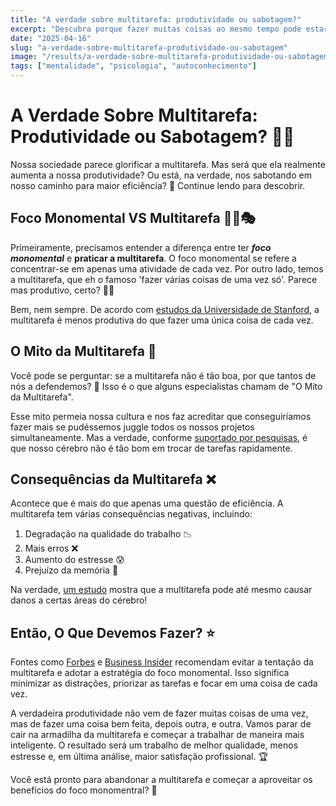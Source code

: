 ```yaml
---
title: "A verdade sobre multitarefa: produtividade ou sabotagem?"
excerpt: "Descubra porque fazer muitas coisas ao mesmo tempo pode estar acabando com sua produtividade — e como mudar isso."
date: "2025-04-16"
slug: "a-verdade-sobre-multitarefa-produtividade-ou-sabotagem"
image: "/results/a-verdade-sobre-multitarefa-produtividade-ou-sabotagem.webp"
tags: ["mentalidade", "psicologia", "autoconhecimento"]
---
```


# A Verdade Sobre Multitarefa: Produtividade ou Sabotagem? 🤹💼

Nossa sociedade parece glorificar a multitarefa. Mas será que ela realmente aumenta a nossa produtividade? Ou está, na verdade, nos sabotando em nosso caminho para maior eficiência? 👀 Continue lendo para descobrir.

## Foco Monomental VS Multitarefa 🥇🆚🎭

Primeiramente, precisamos entender a diferença entre ter **_foco monomental_** e **praticar a multitarefa**. O foco monomental se refere a concentrar-se em apenas uma atividade de cada vez. Por outro lado, temos a multitarefa, que eh o famoso 'fazer várias coisas de uma vez só'. Parece mas produtivo, certo? 😵‍💫 

Bem, nem sempre. De acordo com [estudos da Universidade de Stanford](https://news.stanford.edu/2009/08/24/multitask-research-study-082409/), a multitarefa é menos produtiva do que fazer uma única coisa de cada vez.

## O Mito da Multitarefa 🐉 

Você pode se perguntar: se a multitarefa não é tão boa, por que tantos de nós a defendemos? 🤔 Isso é o que alguns especialistas chamam de "O Mito da Multitarefa". 

Esse mito permeia nossa cultura e nos faz acreditar que conseguiríamos fazer mais se pudéssemos juggle todos os nossos projetos simultaneamente. Mas a verdade, conforme [suportado por pesquisas](https://www.apa.org/research/action/multitask), é que nosso cérebro não é tão bom em trocar de tarefas rapidamente.

## Consequências da Multitarefa ❌

Acontece que é mais do que apenas uma questão de eficiência. A multitarefa tem várias consequências negativas, incluindo:

1. Degradação na qualidade do trabalho 📉
2. Mais erros ❌
3. Aumento do estresse 😰
4. Prejuízo da memória 🧠

Na verdade, [um estudo](https://www.ncbi.nlm.nih.gov/pmc/articles/PMC5439955/) mostra que a multitarefa pode até mesmo causar danos a certas áreas do cérebro! 

## Então, O Que Devemos Fazer? ⭐

Fontes como [Forbes](https://www.forbes.com/sites/nomanazish/2018/01/26/how-to-focus-on-what-really-matters-and-stop-wasting-time-according-to-oprah/) e [Business Insider](https://www.businessinsider.com/how-to-focus-better-be-more-productive-2018-4) recomendam evitar a tentação da multitarefa e adotar a estratégia do foco monomental. Isso significa minimizar as distrações, priorizar as tarefas e focar em uma coisa de cada vez.

A verdadeira produtividade não vem de fazer muitas coisas de uma vez, mas de fazer uma coisa bem feita, depois outra, e outra. Vamos parar de cair na armadilha da multitarefa e começar a trabalhar de maneira mais inteligente. O resultado será um trabalho de melhor qualidade, menos estresse e, em última análise, maior satisfação profissional. 🏆

Você está pronto para abandonar a multitarefa e começar a aproveitar os benefícios do foco monomentral? 🔑
